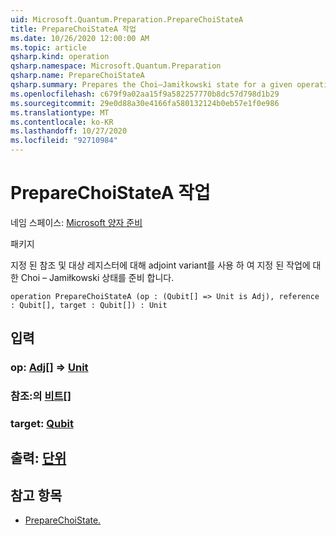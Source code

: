 ```yaml
---
uid: Microsoft.Quantum.Preparation.PrepareChoiStateA
title: PrepareChoiStateA 작업
ms.date: 10/26/2020 12:00:00 AM
ms.topic: article
qsharp.kind: operation
qsharp.namespace: Microsoft.Quantum.Preparation
qsharp.name: PrepareChoiStateA
qsharp.summary: Prepares the Choi–Jamiłkowski state for a given operation with an adjoint variant onto given reference and target registers.
ms.openlocfilehash: c679f9a02aa15f9a582257770b8dc57d798d1b29
ms.sourcegitcommit: 29e0d88a30e4166fa580132124b0eb57e1f0e986
ms.translationtype: MT
ms.contentlocale: ko-KR
ms.lasthandoff: 10/27/2020
ms.locfileid: "92710984"
---
```

# <a name="preparechoistatea-operation"></a>PrepareChoiStateA 작업

네임 스페이스: [Microsoft 양자 준비](xref:Microsoft.Quantum.Preparation)

패키지 [](https://nuget.org/packages/)


지정 된 참조 및 대상 레지스터에 대해 adjoint variant를 사용 하 여 지정 된 작업에 대 한 Choi – Jamiłkowski 상태를 준비 합니다.

```qsharp
operation PrepareChoiStateA (op : (Qubit[] => Unit is Adj), reference : Qubit[], target : Qubit[]) : Unit
```


## <a name="input"></a>입력

### <a name="op--qubit--unit-adj"></a>op: [Adj](xref:microsoft.quantum.lang-ref.qubit)[] => [Unit](xref:microsoft.quantum.lang-ref.unit)




### <a name="reference--qubit"></a>참조:의 [비트](xref:microsoft.quantum.lang-ref.qubit)[]




### <a name="target--qubit"></a>target: [Qubit](xref:microsoft.quantum.lang-ref.qubit)





## <a name="output--unit"></a>출력: [단위](xref:microsoft.quantum.lang-ref.unit)



## <a name="see-also"></a>참고 항목

- [PrepareChoiState.](xref:Microsoft.Quantum.Preparation.PrepareChoiState)